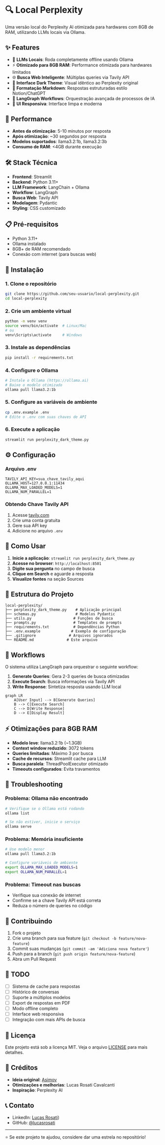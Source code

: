 # 🔍 Local Perplexity

Uma versão local do Perplexity AI otimizada para hardwares com 8GB de RAM, utilizando LLMs locais via Ollama.

## ✨ Features

- 🧠 **LLMs Locais**: Roda completamente offline usando Ollama
- ⚡ **Otimizado para 8GB RAM**: Performance otimizada para hardwares limitados  
- 🌐 **Busca Web Inteligente**: Múltiplas queries via Tavily API
- 🎨 **Interface Dark Theme**: Visual idêntico ao Perplexity original
- 📝 **Formatação Markdown**: Respostas estruturadas estilo Notion/ChatGPT
- 🔄 **LangGraph Workflows**: Orquestração avançada de processos de IA
- 📱 **UI Responsiva**: Interface limpa e moderna

## 🚀 Performance

- **Antes da otimização**: 5-10 minutos por resposta
- **Após otimização**: ~30 segundos por resposta
- **Modelos suportados**: llama3.2:1b, llama3.2:3b
- **Consumo de RAM**: <4GB durante execução

## 🛠️ Stack Técnica

- **Frontend**: Streamlit
- **Backend**: Python 3.11+
- **LLM Framework**: LangChain + Ollama
- **Workflow**: LangGraph
- **Busca Web**: Tavily API
- **Modelagem**: Pydantic
- **Styling**: CSS customizado

## 📋 Pré-requisitos

- Python 3.11+
- Ollama instalado
- 8GB+ de RAM recomendado
- Conexão com internet (para buscas web)

## 🔧 Instalação

### 1. Clone o repositório
```bash
git clone https://github.com/seu-usuario/local-perplexity.git
cd local-perplexity
```

### 2. Crie um ambiente virtual
```bash
python -m venv venv
source venv/bin/activate  # Linux/Mac
# ou
venv\Scripts\activate     # Windows
```

### 3. Instale as dependências
```bash
pip install -r requirements.txt
```

### 4. Configure o Ollama
```bash
# Instale o Ollama (https://ollama.ai)
# Baixe o modelo otimizado
ollama pull llama3.2:1b
```

### 5. Configure as variáveis de ambiente
```bash
cp .env.example .env
# Edite o .env com suas chaves de API
```

### 6. Execute a aplicação
```bash
streamlit run perplexity_dark_theme.py
```

## ⚙️ Configuração

### Arquivo .env
```env
TAVILY_API_KEY=sua_chave_tavily_aqui
OLLAMA_HOST=127.0.0.1:11434
OLLAMA_MAX_LOADED_MODELS=1
OLLAMA_NUM_PARALLEL=1
```

### Obtendo Chave Tavily API
1. Acesse [tavily.com](https://tavily.com)
2. Crie uma conta gratuita
3. Gere sua API key
4. Adicione no arquivo `.env`

## 🎯 Como Usar

1. **Inicie a aplicação**: `streamlit run perplexity_dark_theme.py`
2. **Acesse no browser**: `http://localhost:8501`
3. **Digite sua pergunta** no campo de busca
4. **Clique em Search** e aguarde a resposta
5. **Visualize fontes** na seção Sources

## 📁 Estrutura do Projeto

```
local-perplexity/
├── perplexity_dark_theme.py    # Aplicação principal
├── schemas.py                  # Modelos Pydantic
├── utils.py                   # Funções de busca
├── prompts.py                 # Templates de prompts
├── requirements.txt           # Dependências Python
├── .env.example              # Exemplo de configuração
├── .gitignore               # Arquivos ignorados
└── README.md               # Este arquivo
```

## 🔄 Workflows

O sistema utiliza LangGraph para orquestrar o seguinte workflow:

1. **Generate Queries**: Gera 2-3 queries de busca otimizadas
2. **Execute Search**: Busca informações via Tavily API
3. **Write Response**: Sintetiza resposta usando LLM local

```mermaid
graph LR
    A[User Input] --> B[Generate Queries]
    B --> C[Execute Search]
    C --> D[Write Response]
    D --> E[Display Result]
```

## ⚡ Otimizações para 8GB RAM

- **Modelo leve**: llama3.2:1b (~1.3GB)
- **Context window reduzido**: 3072 tokens
- **Queries limitadas**: Máximo 3 por busca
- **Cache de recursos**: Streamlit cache para LLM
- **Busca paralela**: ThreadPoolExecutor otimizado
- **Timeouts configurados**: Evita travamentos

## 🐛 Troubleshooting

### Problema: Ollama não encontrado
```bash
# Verifique se o Ollama está rodando
ollama list

# Se não estiver, inicie o serviço
ollama serve
```

### Problema: Memória insuficiente
```bash
# Use modelo menor
ollama pull llama3.2:1b

# Configure variáveis de ambiente
export OLLAMA_MAX_LOADED_MODELS=1
export OLLAMA_NUM_PARALLEL=1
```

### Problema: Timeout nas buscas
- Verifique sua conexão de internet
- Confirme se a chave Tavily API está correta
- Reduza o número de queries no código

## 🤝 Contribuindo

1. Fork o projeto
2. Crie uma branch para sua feature (`git checkout -b feature/nova-feature`)
3. Commit suas mudanças (`git commit -am 'Adiciona nova feature'`)
4. Push para a branch (`git push origin feature/nova-feature`)
5. Abra um Pull Request

## 📝 TODO

- [ ] Sistema de cache para respostas
- [ ] Histórico de conversas
- [ ] Suporte a múltiplos modelos
- [ ] Export de respostas em PDF
- [ ] Modo offline completo
- [ ] Interface web responsiva
- [ ] Integração com mais APIs de busca

## 📄 Licença

Este projeto está sob a licença MIT. Veja o arquivo [LICENSE](LICENSE) para mais detalhes.

## 🙏 Créditos

- **Ideia original**: [Asimov](https://asimov.academy)
- **Otimizações e melhorias**: Lucas Rosati Cavalcanti
- **Inspiração**: Perplexity AI

## 📞 Contato

- LinkedIn: [Lucas Rosati](https://www.linkedin.com/in/lucas-rosati-cavalcanti-pereira-b62229128/))
- GitHub: [@lucasrosati](https://github.com/lucasrosati)

---

⭐ Se este projeto te ajudou, considere dar uma estrela no repositório!
